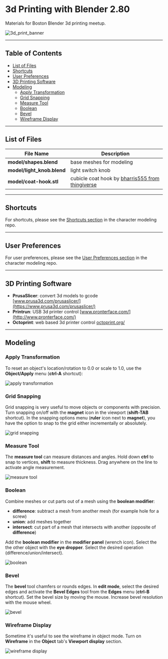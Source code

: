 # 3d Printing with Blender 2.80

Materials for Boston Blender 3d printing meetup.

![3d_print_banner](images/3d_print_banner.jpg)

---

## Table of Contents

* [List of Files](#List-of-Files)
* [Shortcuts](#Shortcuts)
* [User Preferences](#User-Preferences)
* [3D Printing Software](#3D-Printing-Software)
* [Modeling](#Modeling)
  * [Apply Transformation](#Apply-Transformation)
  * [Grid Snapping](#Grid-Snapping)
  * [Measure Tool](#Measure-Tool)
  * [Boolean](#Boolean)
  * [Bevel](#Bevel)
  * [Wireframe Display](#Wireframe-Display)
---

## List of Files

| File Name | Description |
| --- | --- |
| **model/shapes.blend** | base meshes for modeling |
| **model/light_knob.blend** | light switch knob |
| **model/coat-hook.stl** | cubicle coat hook by [bharris555 from thingiverse](https://www.thingiverse.com/thing:3772435) |

---

## Shortcuts

For shortcuts, please see the [Shortcuts section](https://github.com/lajos/boston-blender-character-modeling#Shortcuts) in the character modeling repo.

---

## User Preferences

For user preferences, please see the [User Preferences section](https://github.com/lajos/boston-blender-character-modeling#User-Preferences) in the character modeling repo.

---

## 3D Printing Software

* **PrusaSlicer**: convert 3d models to gcode [www.prusa3d.com/prusaslicer/](https://www.prusa3d.com/prusaslicer/)
* **Printrun**: USB 3d printer control [www.pronterface.com/](http://www.pronterface.com/)
* **Octoprint**: web based 3d printer control [octoprint.org/](https://octoprint.org/)

---

## Modeling


### Apply Transformation

To reset an object's location/rotation to 0.0 or scale to 1.0, use the **Object/Apply** menu (**ctrl-A** shortcut):

![apply transformation](images/apply_location_scale.gif)

### Grid Snapping

Grid snapping is very useful to move objects or components with precision. Turn snapping on/off with the **magnet** icon in the viewport (**shift-TAB** shortcut). In the snapping options menu (**ruler** icon next to **magnet**), you have the option to snap to the grid either incrementally or absolutely.

![grid snapping](images/grid_snapping.gif)

### Measure Tool

The **measure tool** can measure distances and angles. Hold down **ctrl** to snap to vertices, **shift** to measure thickness. Drag anywhere on the line to activate angle measurement.

![measure tool](images/measure_tool.gif)

### Boolean

Combine meshes or cut parts out of a mesh using the **boolean modifier**:

* **difference**: subtract a mesh from another mesh (for example hole for a screw)
* **union**: add meshes together
* **intersect**: cut part of a mesh that intersects with another (opposite of **difference**)

Add the **boolean modifier** in the **modifier panel** (wrench icon). Select the the other object with the **eye dropper**. Select the desired operation (difference/union/intersect).

![boolean](images/boolean.gif)

### Bevel

The **bevel** tool chamfers or rounds edges. In **edit mode**, select the desired edges and activate the **Bevel Edges** tool from the **Edges** menu (**ctrl-B** shortcut). Set the  bevel size by moving the mouse. Increase bevel resolution with the mouse wheel.

![bevel](images/bevel.gif)

### Wireframe Display

Sometime it's useful to see the wireframe in object mode. Turn on **Wireframe** in the **Object** tab's **Viewport display** section.

![wireframe display](images/wireframe_display.gif)


